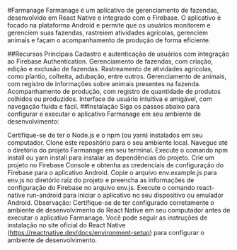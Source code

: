 #Farmanage
Farmanage é um aplicativo de gerenciamento de fazendas, desenvolvido em React Native e integrado com o Firebase. O aplicativo é focado na plataforma Android e permite que os usuários monitorem e gerenciem suas fazendas, rastreiem atividades agrícolas, gerenciem animais e façam o acompanhamento de produção de forma eficiente.

##Recursos Principais
Cadastro e autenticação de usuários com integração ao Firebase Authentication.
Gerenciamento de fazendas, com criação, edição e exclusão de fazendas.
Rastreamento de atividades agrícolas, como plantio, colheita, adubação, entre outros.
Gerenciamento de animais, com registro de informações sobre animais presentes na fazenda.
Acompanhamento de produção, com registro de quantidade de produtos colhidos ou produzidos.
Interface de usuário intuitiva e amigável, com navegação fluida e fácil.
##Instalação
Siga os passos abaixo para configurar e executar o aplicativo Farmanage em seu ambiente de desenvolvimento:

Certifique-se de ter o Node.js e o npm (ou yarn) instalados em seu computador.
Clone este repositório para o seu ambiente local.
Navegue até o diretório do projeto Farmanage em seu terminal.
Execute o comando npm install ou yarn install para instalar as dependências do projeto.
Crie um projeto no Firebase Console e obtenha as credenciais de configuração do Firebase para o aplicativo Android.
Copie o arquivo env.example.js para env.js no diretório raiz do projeto e preencha as informações de configuração do Firebase no arquivo env.js.
Execute o comando react-native run-android para iniciar o aplicativo no seu dispositivo ou emulador Android.
Observação: Certifique-se de ter configurado corretamente o ambiente de desenvolvimento do React Native em seu computador antes de executar o aplicativo Farmanage. Você pode seguir as instruções de instalação no site oficial do React Native (https://reactnative.dev/docs/environment-setup) para configurar o ambiente de desenvolvimento.
